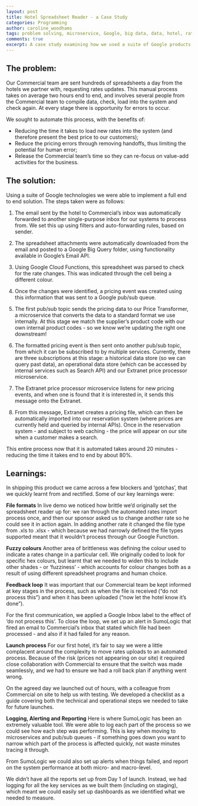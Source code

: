 ```yaml
---
layout: post
title: Hotel Spreadsheet Reader - a Case Study
categories: Programming
author: caroline_woodhams
tags: problem solving, microservice, Google, big data, data, hotel, rates
comments: true
excerpt: A case study examining how we used a suite of Google products to solve the problem of automating hotel rates imports.
---
```


## The problem:
Our Commercial team are sent hundreds of spreadsheets a day from the hotels we partner with, requesting rates updates. This manual process takes on average two hours end to end, and involves several people from the Commercial team to compile data, check, load into the system and check again. At every stage there is opportunity for errors to occur.

We sought to automate this process, with the benefits of:

- Reducing the time it takes to load new rates into the system (and therefore present the best price to our customers);
- Reduce the pricing errors through removing handoffs, thus limiting the potential for human error;
- Release the Commercial team’s time so they can re-focus on value-add activities for the business.

## The solution:
Using a suite of Google technologies we were able to implement a full end to end solution. The steps taken were as follows:

1) The email sent by the hotel to Commercial’s inbox was automatically forwarded to another single-purpose inbox for our systems to process from. We set this up using filters and auto-forwarding rules, based on sender.

2) The spreadsheet attachments were automatically downloaded from the email and posted to a Google Big Query folder, using functionality available in Google’s Email API.

3) Using Google Cloud Functions, this spreadsheet was parsed to check for the rate changes. This was indicated through the cell being a different colour.

4) Once the changes were identified, a pricing event was created using this information that was sent to a Google pub/sub queue.

5) The first pub/sub topic sends the pricing data to our Price Transformer, a microservice that converts the data to a standard format we use internally. At this stage we match the supplier’s product code with our own internal product codes - so we know we’re updating the right one downstream!

6)  The formatted pricing event is then sent onto another pub/sub topic, from which it can be subscribed to by multiple services. Currently, there are three subscriptions at this stage: a historical data store (so we can query past data), an operational data store (which can be accessed by internal services such as Search API) and our Extranet price processor microservice.

7) The Extranet price processor microservice listens for new pricing events, and when one is found that it is interested in, it sends this message onto the Extranet.

8) From this message, Extranet creates a pricing file, which can then be automatically imported into our reservation system (where prices are currently held and queried by internal APIs). Once in the reservation system - and subject to web caching - the price will appear on our site when a customer makes a search.

This entire process now that it is automated takes around 20 minutes - reducing the time it takes end to end by about 80%.

## Learnings:
In shipping this product we came across a few blockers and ‘gotchas’, that we quickly learnt from and rectified. Some of our key learnings were:

**File formats**
In live demo we noticed how brittle we’d originally set the spreadsheet reader up for: we ran through the automated rates import process once, and then our sponsor asked us to change another rate so he could see it in action again. In adding another rate it changed the file type from .xls to .xlsx - which because we had narrowly defined the file types supported meant that it wouldn’t process through our Google Function.

**Fuzzy colours**
Another area of brittleness was defining the colour used to indicate a rates change in a particular cell. We originally coded to look for specific hex colours, but learnt that we needed to widen this to include other shades - or ‘fuzziness’ - which accounts for colour changes both as a result of using different spreadsheet programs and human choice.

**Feedback loop**
It was important that our Commercial team be kept informed at key stages in the process, such as when the file is received (“do not process this”) and when it has been uploaded (“now let the hotel know it’s done”).

For the first communication, we applied a Google Inbox label to the effect of ‘do not process this’. To close the loop, we set up an alert in SumoLogic that fired an email to Commercial’s inbox that stated which file had been processed - and also if it had failed for any reason.

**Launch process**
For our first hotel, it’s fair to say we were a little complacent around the complexity to move rates uploads to an automated process. Because of the risk (prices not appearing on our site) it required close collaboration with Commercial to ensure that the switch was made seamlessly, and we had to ensure we had a roll back plan if anything went wrong.  

On the agreed day we launched out of hours, with a colleague from Commercial on site to help us with testing. We developed a checklist as a guide covering both the technical and operational steps we needed to take for future launches.

**Logging, Alerting and Reporting**
Here is where SumoLogic has been an extremely valuable tool. We were able to log each part of the process so we could see how each step was performing. This is key when moving to microservices and pub/sub queues - if something goes down you want to narrow which part of the process is affected quickly, not waste minutes tracing it through.

From SumoLogic we could also set up alerts when things failed, and report on the system performance at both micro- and macro-level.

We didn’t have all the reports set up from Day 1 of launch. Instead, we had logging for all the key services as we built them (including on staging), which meant we could easily set up dashboards as we identified what we needed to measure.
